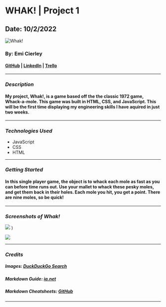 # WHAK! | Project 1

## Date: 10/2/2022

![Whak!](https://external-content.duckduckgo.com/iu/?u=https%3A%2F%2Ftse2.mm.bing.net%2Fth%3Fid%3DOIP.s1zoIrdWHi1wFinm2Z8LJQAAAA%26pid%3DApi&f=1&ipt=af1d6f33b4aec1d2b7cdf6a10067c2af2628d5b7010be57d2560f4da48dfef85&ipo=images)

<!-- Add typography of WHAK! -->

### By: Emi Cierley

#### [GitHub](https://github.com/emicierley) | [LinkedIn](https://www.linkedin.com/in/emi-cierley/) | [Trello](https://trello.com/invite/b/xpRKizmE/89d925fd9490c979d44c2603a0ddbc85/whak)

---

### **_Description_**

#### My project, Whak!, is a game based off the the classic 1972 game, Whack-a-mole. This game was built in HTML, CSS, and JavaScript. This will be the first time displaying my engineering skills I have aquired in just two weeks.

<!-- add more to description(?) -->

---

### **_Technologies Used_**

- JavaScript
- CSS
- HTML

---

### **_Getting Started_**

#### In this single player game, the object is to whack each mole as fast as you can before time runs out. Use your mallet to whack these pesky moles, and get them back in their holes. Each mole you hit, you get a point. There are nine moles, so be quick!

---

### **_Screenshots of Whak!_**

<!-- #### add title + insert game screenshots + URL -->

![](https://user-images.githubusercontent.com/113917029/194584599-dea95e78-e63b-4ff9-88e3-b0f28ae60fea.png)
)

<!-- #### add title + insert game screenshots + URL -->

![](https://user-images.githubusercontent.com/113917029/194585136-1f6e10b4-d159-4edd-8810-f7bcf3098d2c.png)

---

<!-- ### **_Future Updates_**  -- will be used for additional features added----->

### **_Credits_**

##### Images: [DuckDuckGo Search](https://www.duckduckgo.com)

##### Markdown Guide: [ia.net](https://ia.net/writer/support/general/markdown-guide)

##### Markdown Cheatsheets: [GitHub](https://guides.github.com/pdfs/markdown-cheatsheet-online.pdf)

---
